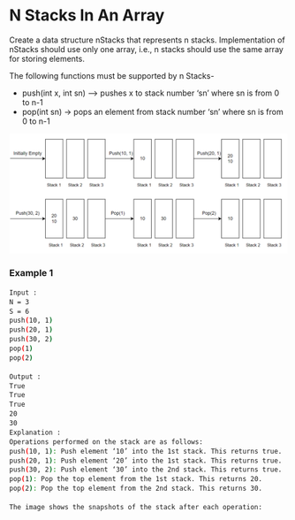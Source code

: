 # N Stacks In An Array

Create a data structure nStacks that represents n stacks. 
Implementation of nStacks should use only one array, i.e., n stacks should use the same array for storing elements.

The following functions must be supported by n Stacks- 
- push(int x, int sn) –> pushes x to stack number ‘sn’ where sn is from 0 to n-1  
- pop(int sn) -> pops an element from stack number ‘sn’ where sn is from 0 to n-1 


[![10101-sample-1-7923](10101-sample-1-7923.png)]()
### Example 1
```sh
Input :
N = 3
S = 6
push(10, 1)
push(20, 1)
push(30, 2)
pop(1)
pop(2)

Output :
True 
True
True
20
30
Explanation :
Operations performed on the stack are as follows:
push(10, 1): Push element ‘10’ into the 1st stack. This returns true.
push(20, 1): Push element ‘20’ into the 1st stack. This returns true.
push(30, 2): Push element ‘30’ into the 2nd stack. This returns true.
pop(1): Pop the top element from the 1st stack. This returns 20.
pop(2): Pop the top element from the 2nd stack. This returns 30.

The image shows the snapshots of the stack after each operation:
```
